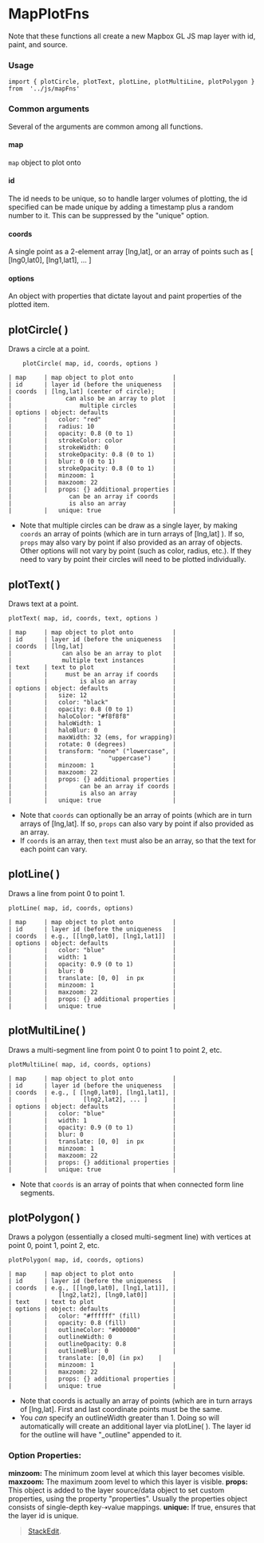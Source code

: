 ﻿
# MapPlotFns
Note that these functions all create a new Mapbox GL JS map layer with id, paint, and source. 

### Usage
    import { plotCircle, plotText, plotLine, plotMultiLine, plotPolygon } from  '../js/mapFns'

### Common arguments
Several of the arguments are common among all functions.
#### map
`map` object to plot onto
#### id
The id needs to be unique, so to handle larger volumes of plotting, the id specified can be made unique by adding a timestamp plus a random number to it.  This can be suppressed by the "unique" option.
#### coords
A single point as a 2-element array [lng,lat], or
an array of points such as [ [lng0,lat0], [lng1,lat1], ...  ]
#### options
An object with properties that dictate layout and paint properties of the plotted item.



## plotCircle( )
Draws a circle at a point.

```    plotCircle( map, id, coords, options )```
```
| map     | map object to plot onto           |
| id      | layer id (before the uniqueness   |
| coords  | [lng,lat] (center of circle);     |
|               can also be an array to plot  |
|                   multiple circles          |
| options | object: defaults                  |
|         |   color: "red"                    |
|         |   radius: 10                      |
|         |   opacity: 0.8 (0 to 1)           |
|         |   strokeColor: color              |
|         |   strokeWidth: 0                  |
|         |   strokeOpacity: 0.8 (0 to 1)     |
|         |   blur: 0 (0 to 1)                |
|         |   strokeOpacity: 0.8 (0 to 1)     |
|         |   minzoom: 1                      |
|         |   maxzoom: 22                     |
|         |   props: {} additional properties |
|                can be an array if coords    |
|                is also an array             |
|         |   unique: true                    |
```
 - Note that multiple circles can be draw as a single layer, by making `coords` an array of points (which are in turn arrays of [lng,lat] ).  If so, `props` may also vary by point if also provided as an array of objects. Other options will not vary by point (such as color, radius, etc.).  If they need to vary by point their circles will need to be plotted individually.
 
## plotText( )
Draws text at a point.

    plotText( map, id, coords, text, options )
```
| map     | map object to plot onto           |
| id      | layer id (before the uniqueness   |
| coords  | [lng,lat]                         |
|              can also be an array to plot   |
|              multiple text instances        |
| text    | text to plot                      |
|		  |		must be an array if coords	  |
|		  |			is also an array		  |
| options | object: defaults                  |
|         |   size: 12                        |
|         |   color: "black"                  |
|         |   opacity: 0.8 (0 to 1)           |
|         |   haloColor: "#f8f8f8"            |
|         |   haloWidth: 1                    |
|         |   haloBlur: 0                     |
|         |   maxWidth: 32 (ems, for wrapping)|  
|         |   rotate: 0 (degrees)             | 
|         |   transform: "none" ("lowercase", |
|         |                 "uppercase")      | 
|         |   minzoom: 1                      |
|         |   maxzoom: 22                     |
|         |   props: {} additional properties |
|		  |			can be an array if coords |
|		  |			is also an array		  |
|         |   unique: true                    |
```
 - Note that `coords` can optionally be an array of points (which are in turn arrays of [lng,lat].  If so, `props` can also vary by point if  also provided as an array.   
 - If `coords` is an array, then `text` must also be an array, so that the text for each point can vary.
 
## plotLine( )
Draws a line from point 0 to point 1.

    plotLine( map, id, coords, options)

```
| map     | map object to plot onto           |
| id      | layer id (before the uniqueness   |
| coords  | e.g., [[lng0,lat0], [lng1,lat1]]  |
| options | object: defaults                  |
|         |   color: "blue"                   |
|         |   width: 1                        |
|         |   opacity: 0.9 (0 to 1)           |
|         |   blur: 0                         |
|         |   translate: [0, 0]  in px        |
|         |   minzoom: 1                      |
|         |   maxzoom: 22                     |
|         |   props: {} additional properties |
|         |   unique: true                    |
```

## plotMultiLine( )
Draws a multi-segment line from point 0 to point 1 to point 2, etc.

    plotMultiLine( map, id, coords, options)

```
| map     | map object to plot onto           |
| id      | layer id (before the uniqueness   |
| coords  | e.g., [ [lng0,lat0], [lng1,lat1], | 
|		  |			 [lng2,lat2], ... ]  	  |
| options | object: defaults                  |
|         |   color: "blue"                   |
|         |   width: 1                        |
|         |   opacity: 0.9 (0 to 1)           |
|         |   blur: 0                         |
|         |   translate: [0, 0]  in px        |
|         |   minzoom: 1                      |
|         |   maxzoom: 22                     |
|         |   props: {} additional properties |
|         |   unique: true                    |
```

 - Note that `coords` is an array of points that when connected form line segments.  

## plotPolygon( )
Draws a polygon (essentially a closed multi-segment line) with vertices at point 0, point 1, point 2, etc.

    plotPolygon( map, id, coords, options)
```
| map     | map object to plot onto           |
| id      | layer id (before the uniqueness   |
| coords  | e.g., [[lng0,lat0], [lng1,lat1]], |
|             [lng2,lat2], [lng0,lat0]]       |
| text    | text to plot                      |
| options | object: defaults                  |
|         |   color: "#ffffff" (fill)         |
|         |   opacity: 0.8 (fill)             |
|         |   outlineColor: "#000000"     	  |
|         |   outlineWidth: 0			      |
|         |   outlineOpacity: 0.8		      |
|         |   outlineBlur: 0			      |
|         |   translate: [0,0] (in px)    |
|         |   minzoom: 1                      |
|         |   maxzoom: 22                     |
|         |   props: {} additional properties |
|         |   unique: true                    |
```

 - Note that coords is actually an array of points (which are in turn arrays of [lng,lat].  First and last coordinate points must be the same. 
 - You *can* specify an outlineWidth greater than 1.  Doing so will automatically will create an additional layer via plotLine( ).  The layer id for the outline will have "_outline" appended to it.


### Option Properties:
 **minzoom:** The minimum zoom level at which this layer becomes visible.
 **maxzoom:** The maximum zoom level to which this layer is visible.
 **props:** This object is added to the layer source/data object to set custom properties, using the property "properties".  Usually the properties object consists of single-depth key⇢value mappings.
 **unique:** If true, ensures that the layer id is unique.



>  [StackEdit](https://stackedit.io/).


<!--stackedit_data:
eyJoaXN0b3J5IjpbNzQ3NzMxNjQ4XX0=
-->